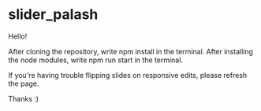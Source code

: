 # slider_palash
Hello!

After cloning the repository, write npm install in the terminal. After installing the node modules, write npm run start in the terminal.

If you're having trouble flipping slides on responsive edits, please refresh the page.

Thanks :)
